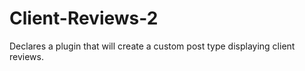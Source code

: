 Client-Reviews-2
================

Declares a plugin that will create a custom post type displaying client reviews.
